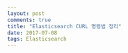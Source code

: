 ```yaml
---
layout: post
comments: true
title: "Elasticsearch CURL 명령법 정리"
date: 2017-07-08
tags: Elasticsearch
---
```


##

